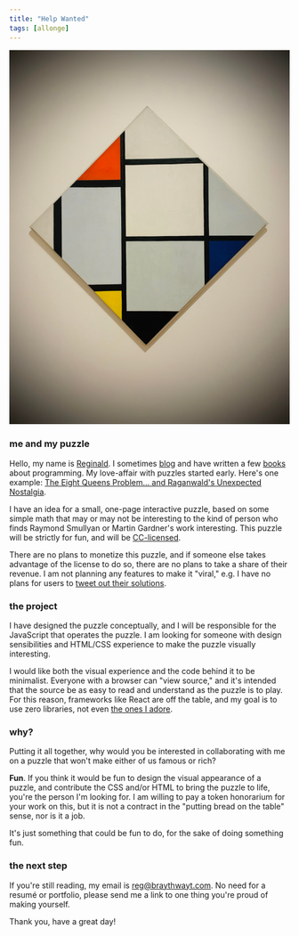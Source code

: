 ```yaml
---
title: "Help Wanted"
tags: [allonge]
---
```


![Piet Mondrian - Tableau No. IV; Lozenge Composition (1924/1925)](/assets/images/tableau-iv.jpg)

### me and my puzzle

Hello, my name is [Reginald](http://raganwald.com). I sometimes [blog](http://raganwald.com) and have written a few [books](https://leanpub.com/u/raganwald) about programming. My love-affair with puzzles started early. Here's one example: [The Eight Queens Problem... and Raganwald's Unexpected Nostalgia](/2018/08/03/eight-queens.html).

I have an idea for a small, one-page interactive puzzle, based on some simple math that may or may not be interesting to the kind of person who finds Raymond Smullyan or Martin Gardner's work interesting. This puzzle will be strictly for fun, and will be [CC-licensed](http://creativecommons.org).

There are no plans to monetize this puzzle, and if someone else takes advantage of the license to do so, there are no plans to take a share of their revenue. I am not planning any features to make it "viral," e.g. I have no plans for users to [tweet out their solutions](https://www.powerlanguage.co.uk/wordle/).

### the project

I have designed the puzzle conceptually, and I will be responsible for the JavaScript that operates the puzzle. I am looking for someone with design sensibilities and HTML/CSS experience to make the puzzle visually interesting. 

I would like both the visual experience and the code behind it to be minimalist. Everyone with a browser can "view source," and it's intended that the source be as easy to read and understand as the puzzle is to play. For this reason, frameworks like React are off the table, and my goal is to use zero libraries, not even [the ones I adore](https://ramdajs.com).

### why?

Putting it all together, why would you be interested in collaborating with me on a puzzle that won't make either of us famous or rich?

**Fun**. If you think it would be fun to design the visual appearance of a puzzle, and contribute the CSS and/or HTML to bring the puzzle to life, you're the person I'm looking for. I am willing to pay a token honorarium for your work on this, but it is not a contract in the "putting bread on the table" sense, nor is it a job.

It's just something that could be fun to do, for the sake of doing something fun.


### the next step

If you're still reading, my email is reg@braythwayt.com. No need for a resumé or portfolio, please send me a link to one thing you're proud of making yourself.

Thank you, have a great day!